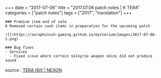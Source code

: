 +++
date = "2017-07-06"
title = "2017.07.06 patch notes | K TERA"
categories = ["patch notes"]
tags = ["2017", "translation"]
+++

```
### Premium item end of sale
0 Removed certain cash items in preparation for the upcoming patch

![](https://seraphinush-gaming.github.io/mysterium/images/2017-07-06-1.png)

### Bug fixes
- Services
  - Fixed issue where certain Valkyrie weapon skins did not produce sound
```

source : [TERA 테라 | NEXON](http://tera.nexon.com/news/update/view.aspx?n4articlesn=285)
